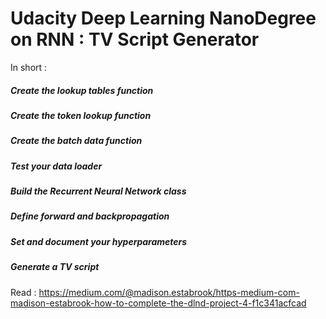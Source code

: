 # Udacity Deep Learning NanoDegree on RNN : TV Script Generator

In short :
##### Create the lookup tables function
##### Create the token lookup function
##### Create the batch data function
##### Test your data loader
##### Build the Recurrent Neural Network class
##### Define forward and backpropagation
##### Set and document your hyperparameters
##### Generate a TV script

Read :
https://medium.com/@madison.estabrook/https-medium-com-madison-estabrook-how-to-complete-the-dlnd-project-4-f1c341acfcad
